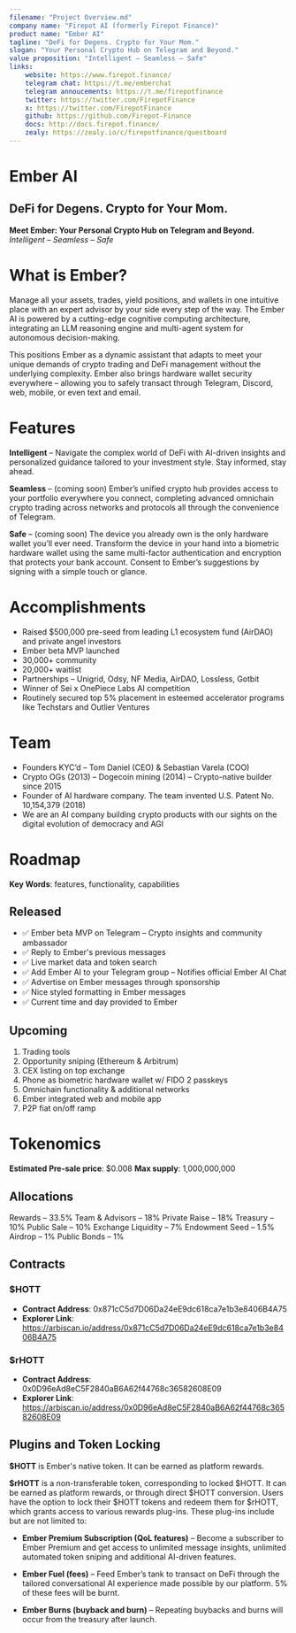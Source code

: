 ```yaml
---
filename: "Project Overview.md"
company name: "Firepot AI (formerly Firepot Finance)"
product name: "Ember AI"
tagline: "DeFi for Degens. Crypto for Your Mom."
slogan: "Your Personal Crypto Hub on Telegram and Beyond."
value proposition: "Intelligent – Seamless – Safe"
links:
    website: https://www.firepot.finance/
    telegram chat: https://t.me/emberchat
    telegram annoucements: https://t.me/firepotfinance
    twitter: https://twitter.com/FirepotFinance
    x: https://twitter.com/FirepotFinance
    github: https://github.com/Firepot-Finance
    docs: http://docs.firepot.finance/
    zealy: https://zealy.io/c/firepotfinance/questboard
---
```



# Ember AI
## DeFi for Degens. Crypto for Your Mom.


**Meet Ember: Your Personal Crypto Hub on Telegram and Beyond.**
_Intelligent – Seamless – Safe_


# What is Ember?

Manage all your assets, trades, yield positions, and wallets in one intuitive place with an expert advisor by your side every step of the way. The Ember AI is powered by a cutting-edge cognitive computing architecture, integrating an LLM reasoning engine and multi-agent system for autonomous decision-making.

This positions Ember as a dynamic assistant that adapts to meet your unique demands of crypto trading and DeFi management without the underlying complexity. Ember also brings hardware wallet security everywhere – allowing you to safely transact through Telegram, Discord, web, mobile, or even text and email.


# Features

**Intelligent** – Navigate the complex world of DeFi with AI-driven insights and personalized guidance tailored to your investment style. Stay informed, stay ahead.

**Seamless** – (coming soon) Ember’s unified crypto hub provides access to your portfolio everywhere you connect, completing advanced omnichain crypto trading across networks and protocols all through the convenience of Telegram.

**Safe** – (coming soon) The device you already own is the only hardware wallet you’ll ever need. Transform the device in your hand into a biometric hardware wallet using the same multi-factor authentication and encryption that protects your bank account. Consent to Ember’s suggestions by signing with a simple touch or glance.


# Accomplishments

- Raised $500,000 pre-seed from leading L1 ecosystem fund (AirDAO) and private angel investors
- Ember beta MVP launched
- 30,000+ community
- 20,000+ waitlist
- Partnerships – Unigrid, Odsy, NF Media, AirDAO, Lossless, Gotbit
- Winner of Sei x OnePiece Labs AI competition
- Routinely secured top 5% placement in esteemed accelerator programs like Techstars and Outlier Ventures


# Team

- Founders KYC’d – Tom Daniel (CEO) & Sebastian Varela (COO)  
- Crypto OGs (2013) – Dogecoin mining (2014) – Crypto-native builder since 2015
- Founder of AI hardware company. The team invented U.S. Patent No. 10,154,379 (2018)
- We are an AI company building crypto products with our sights on the digital evolution of democracy and AGI


# Roadmap
**Key Words**: features, functionality, capabilities

## Released
- ✅ Ember beta MVP on Telegram – Crypto insights and community ambassador
- ✅ Reply to Ember's previous messages
- ✅ Live market data and token search
- ✅ Add Ember AI to your Telegram group – Notifies official Ember AI Chat
- ✅ Advertise on Ember messages through sponsorship
- ✅ Nice styled formatting in Ember messages
- ✅ Current time and day provided to Ember

## Upcoming
1. Trading tools
2. Opportunity sniping (Ethereum & Arbitrum)
3. CEX listing on top exchange
4. Phone as biometric hardware wallet w/ FIDO 2 passkeys
5. Omnichain functionality & additional networks
6. Ember integrated web and mobile app
7. P2P fiat on/off ramp


# Tokenomics

**Estimated Pre-sale price**: $0.008
**Max supply**: 1,000,000,000

## Allocations
Rewards – 33.5%
Team & Advisors – 18%
Private Raise – 18%
Treasury – 10%
Public Sale – 10%
Exchange Liquidity – 7%
Endowment Seed – 1.5%
Airdrop – 1%
Public Bonds – 1%

## Contracts

### $HOTT
- **Contract Address**: 0x871cC5d7D06Da24eE9dc618ca7e1b3e8406B4A75
- **Explorer Link**: https://arbiscan.io/address/0x871cC5d7D06Da24eE9dc618ca7e1b3e8406B4A75

### $rHOTT
- **Contract Address**: 0x0D96eAd8eC5F2840aB6A62f44768c36582608E09
- **Explorer Link**: https://arbiscan.io/address/0x0D96eAd8eC5F2840aB6A62f44768c36582608E09


## Plugins and Token Locking

**$HOTT** is Ember's native token. It can be earned as platform rewards.

**$rHOTT** is a non-transferable token, corresponding to locked $HOTT. It can be earned as platform rewards, or through direct $HOTT conversion. Users have the option to lock their $HOTT tokens and redeem them for $rHOTT, which grants access to various rewards plug-ins. These plug-ins include but are not limited to:

- **Ember Premium Subscription (QoL features)** – Become a subscriber to Ember Premium and get access to unlimited message insights, unlimited automated token sniping and additional AI-driven features.

- **Ember Fuel (fees)** – Feed Ember’s tank to transact on DeFi through the tailored conversational AI experience made possible by our platform. 5% of these fees will be burnt.

- **Ember Burns (buyback and burn)** – Repeating buybacks and burns will occur from the treasury after launch.